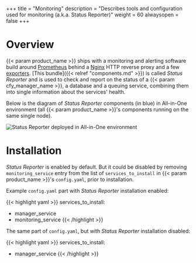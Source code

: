 +++
title = "Monitoring"
description = "Describes tools and configuration used for monitoring (a.k.a. Status Reporter)"
weight = 60
alwaysopen = false
+++

# Overview

{{< param product_name >}} ships with a monitoring and alerting software build around
[Prometheus](https://prometheus.io/) behind a [Nginx](https://www.nginx.org) HTTP reverse proxy
and a few [exporters](https://prometheus.io/docs/instrumenting/exporters/).
[This bundle]({{< relref "components.md" >}}) is called _Status Reporter_ and is used to check
and report on the status of a {{< param cfy_manager_name >}}, a database and a queuing service,
combining them into single information about the services' health.

Below is the diagram of _Status Reporter_ components (in blue) in All-in-One environment (all
{{< param product_name >}}'s components running on the same single node).

![Status Reporter deployed in All-in-One environment]( /images/monitoring/status_reporter_aio.svg )


# Installation

_Status Reporter_ is enabled by default.  But it could be disabled by removing
`monitoring_service` entry from the list of `services_to_install` in {{< param product_name >}}'s
`config.yaml`, prior to installation.

Example `config.yaml` part with _Status Reporter_ installation enabled:

{{< highlight yaml >}}
services_to_install:
  - manager_service
  - monitoring_service
{{< /highlight >}}

The same part of `config.yaml`, but with _Status Reporter_ installation disabled:

{{< highlight yaml >}}
services_to_install:
  - manager_service
{{< /highlight >}}
